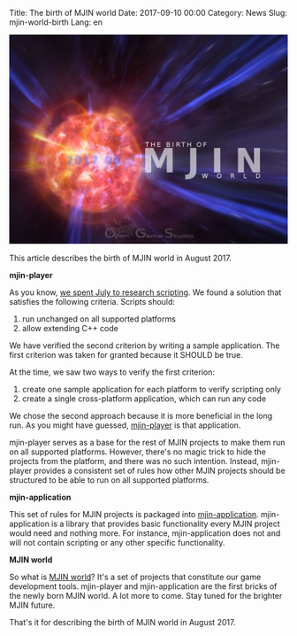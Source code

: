 Title: The birth of MJIN world
Date: 2017-09-10 00:00
Category: News
Slug: mjin-world-birth
Lang: en

![An explosion giving birth to something new](../../images/2017-09-mjin-world-birth.png)

This article describes the birth of MJIN world in August 2017.

**mjin-player**

As you know, [we spent July to research scripting](scripting-research.html). We found a solution that satisfies the following criteria. Scripts should:

1. run unchanged on all supported platforms
1. allow extending C++ code

We have verified the second criterion by writing a sample application. The first criterion was taken for granted because it SHOULD be true.

At the time, we saw two ways to verify the first criterion:

1. create one sample application for each platform to verify scripting only
1. create a single cross-platform application, which can run any code

We chose the second approach because it is more beneficial in the long run. As you might have guessed, [mjin-player](https://bitbucket.org/ogstudio/mjin-player) is that application.

mjin-player serves as a base for the rest of MJIN projects to make them run on all supported platforms. However, there's no magic trick to hide the projects from the platform, and there was no such intention. Instead, mjin-player provides a consistent set of rules how other MJIN projects should be structured to be able to run on all supported platforms.

**mjin-application**

This set of rules for MJIN projects is packaged into [mjin-application](https://bitbucket.org/ogstudio/mjin-application). mjin-application is a library that provides basic functionality every MJIN project would need and nothing more. For instance, mjin-application does not and will not contain scripting or any other specific functionality.

**MJIN world**

So what is [MJIN world](https://bitbucket.org/ogstudio/mjin)? It's a set of projects that constitute our game development tools. mjin-player and mjin-application are the first bricks of the newly born MJIN world. A lot more to come. Stay tuned for the brighter MJIN future.

That's it for describing the birth of MJIN world in August 2017.

